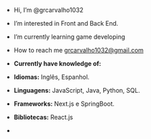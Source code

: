 - Hi, I’m @grcarvalho1032
- I’m interested in Front and Back End.
- I’m currently learning game developing 
- How to reach me grcarvalho1032@gmail.com

- **Currently have knowledge of:**
-   **Idiomas:** Inglês, Espanhol.
-   **Linguagens:** JavaScript, Java, Python, SQL.
-   **Frameworks:** Next.js e SpringBoot.
-   **Bibliotecas:** React.js
   
- <!---
grcarvalho1032/grcarvalho1032 is a ✨ special ✨ repository because its `README.md` (this file) appears on your GitHub profile.
You can click the Preview link to take a look at your changes.
--->
